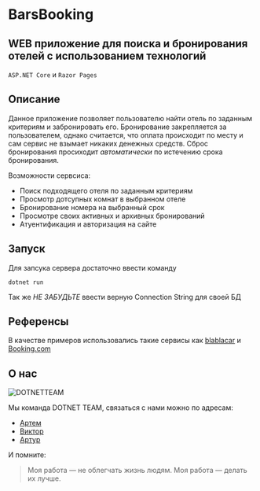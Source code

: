 # BarsBooking

## WEB приложение для поиска и бронирования отелей c использованием технологий  
```ASP.NET Core```
и
```Razor Pages```

## Описание

Данное приложение позволяет пользователю найти отель по заданным
критериям и забронировать его. Бронирование закрепляется за пользователем,
однако считается, что оплата происходит по месту и сам сервис не взымает
никаких денежных средств. Сброс бронирования просиходит *автоматически*
по истечению срока бронирования.

Возможности сервсиса:
* Поиск подходящего отеля по заданным критериям
* Просмотр дотсупных комнат в выбранном отеле
* Бронирование номера на выбранный срок
* Просмотре своих активных и архивных бронирований
* Атуентификация и авторизация на сайте

## Запуск
Для запсука сервера достаточно ввести команду

```dotnet run```

Так же *_НЕ ЗАБУДЬТЕ_* ввести верную Connection String для своей БД

## Референсы
В качестве примеров использовались такие сервисы как
[blablacar](https://www.blablacar.ru/) и [Booking.com](https://www.booking.com/index.ru.html)

## О нас

![DOTNETTEAM](https://github.com/12345edem/BarsBookingTest/tree/master/imgForReadme/DOTNETTEAM.png)

Мы команда DOTNET TEAM, связаться с нами можно 
по адресам:
* [Артем](https://t.me/ArtTeg)
* [Виктор](https://t.me/Viktor_Riznichenko)
* [Артур](https://t.me/arturGareev)

И помните:
> Моя работа — не облегчать жизнь людям. Моя работа — делать их лучше.




